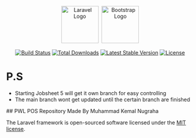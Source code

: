 <p align="center">
    <a href="https://laravel.com" target="_blank"><img src="https://laravel.com/img/logomark.min.svg" width="100" alt="Laravel Logo" style="margin-right: 5px"></a>
    <a href="https://getbootstrap.com/" target="_blank"><img src="https://getbootstrap.com/docs/5.0/assets/brand/bootstrap-logo.svg" width="100" alt="Bootstrap Logo"></a>
</p>

<p align="center">
<a href="https://github.com/laravel/framework/actions"><img src="https://github.com/laravel/framework/workflows/tests/badge.svg" alt="Build Status"></a>
<a href="https://packagist.org/packages/laravel/framework"><img src="https://img.shields.io/packagist/dt/laravel/framework" alt="Total Downloads"></a>
<a href="https://packagist.org/packages/laravel/framework"><img src="https://img.shields.io/packagist/v/laravel/framework" alt="Latest Stable Version"></a>
<a href="https://packagist.org/packages/laravel/framework"><img src="https://img.shields.io/packagist/l/laravel/framework" alt="License"></a>
</p>

# P.S
<ul>
    <li>Starting Jobsheet 5 will get it own branch for easy controlling</li>
    <li>The main branch wont get updated until the certain branch are finished</li>
</ul>
## PWL POS
Repository Made By Muhammad Kemal Nugraha

The Laravel framework is open-sourced software licensed under the [MIT license](https://opensource.org/licenses/MIT).
